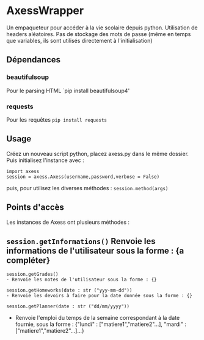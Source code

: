 # AxessWrapper

Un empaqueteur pour accéder à la vie scolaire depuis python. Utilisation de headers aléatoires. Pas de stockage des mots de passe (même en temps que variables, ils sont utilisés directement à l'initialisation)

## Dépendances

### beautifulsoup
Pour le parsing HTML
`pip install beautifulsoup4'

### requests
Pour les requêtes
`pip install requests`

## Usage

Créez un nouveau script python, placez axess.py dans le même dossier. Puis initialisez l'instance avec : 
```
import axess
session = axess.Axess(username,password,verbose = False)
```

puis, pour utilisez les diverses méthodes : 
`session.method(args)`

## Points d'accès 

Les instances de Axess ont plusieurs méthodes : 

`session.getInformations()`
Renvoie les informations de l'utilisateur sous la forme : {a compléter}
---

```
session.getGrades()
- Renvoie les notes de l'utilisateur sous la forme : {}
```

```
session.getHomeworks(date : str ("yyy-mm-dd"))
- Renvoie les devoirs à faire pour la date donnée sous la forme : {}
```

```
session.getPlanner(date : str ("dd/mm/yyyy"))
```
- Renvoie l'emploi du temps de la semaine correspondant à la date fournie, sous la forme : {"lundi" : ["matiere1","matiere2"...], "mardi" : ["matiere1","matiere2"...]...}

